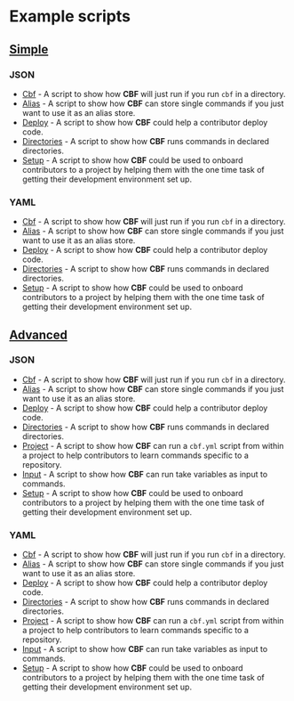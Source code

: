 # Example scripts

## [Simple](./simple)

### JSON

* [Cbf](./simple/cbf.simple.json) - A script to show how __CBF__ will just run if you run `cbf` in a directory.
* [Alias](./simple/alias.simple.json) - A script to show how __CBF__ can store single commands if you just want to use it as an alias store.
* [Deploy](./simple/deploy.simple.json) - A script to show how __CBF__ could help a contributor deploy code.
* [Directories](./simple/directories.simple.json) - A script to show how __CBF__ runs commands in declared directories.
* [Setup](./simple/setup.simple.json) - A script to show how __CBF__ could be used to onboard contributors to a project by helping them with the one time task of getting their development environment set up.

### YAML

* [Cbf](./simple/cbf.simple.yml) - A script to show how __CBF__ will just run if you run `cbf` in a directory.
* [Alias](./simple/alias.simple.yml) - A script to show how __CBF__ can store single commands if you just want to use it as an alias store.
* [Deploy](./simple/deploy.simple.yml) - A script to show how __CBF__ could help a contributor deploy code.
* [Directories](./simple/directories.simple.yml) - A script to show how __CBF__ runs commands in declared directories.
* [Setup](./simple/setup.simple.yml) - A script to show how __CBF__ could be used to onboard contributors to a project by helping them with the one time task of getting their development environment set up.

## [Advanced](./advanced)

### JSON

* [Cbf](./advanced/cbf.json) - A script to show how __CBF__ will just run if you run `cbf` in a directory.
* [Alias](./advanced/alias.json) - A script to show how __CBF__ can store single commands if you just want to use it as an alias store.
* [Deploy](./advanced/deploy.json) - A script to show how __CBF__ could help a contributor deploy code.
* [Directories](./advanced/directories.json) - A script to show how __CBF__ runs commands in declared directories.
* [Project](./advanced/project.json) - A script to show how __CBF__ can run a `cbf.yml` script from within a project to help contributors to learn commands specific to a repository.
* [Input](./advanced/input.json) - A script to show how __CBF__ can run take variables as input to commands.
* [Setup](./advanced/setup.json) - A script to show how __CBF__ could be used to onboard contributors to a project by helping them with the one time task of getting their development environment set up.

### YAML

* [Cbf](./advanced/cbf.yml) - A script to show how __CBF__ will just run if you run `cbf` in a directory.
* [Alias](./advanced/alias.yml) - A script to show how __CBF__ can store single commands if you just want to use it as an alias store.
* [Deploy](./advanced/deploy.yml) - A script to show how __CBF__ could help a contributor deploy code.
* [Directories](./advanced/directories.yml) - A script to show how __CBF__ runs commands in declared directories.
* [Project](./advanced/project.yml) - A script to show how __CBF__ can run a `cbf.yml` script from within a project to help contributors to learn commands specific to a repository.
* [Input](./advanced/input.yml) - A script to show how __CBF__ can run take variables as input to commands.
* [Setup](./advanced/setup.yml) - A script to show how __CBF__ could be used to onboard contributors to a project by helping them with the one time task of getting their development environment set up.
